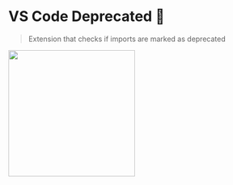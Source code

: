 # VS Code Deprecated 🎸

> Extension that checks if imports are marked as deprecated

<img src="https://www.publicdomainpictures.net/pictures/140000/velka/writing-hand-1443450634AKr.jpg" width="250" height="auto" />
